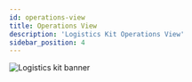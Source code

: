 ```yaml
---
id: operations-view
title: Operations View
description: 'Logistics Kit Operations View'
sidebar_position: 4
---
```


![Logistics kit banner](@site/static/img/kits/logistics/logistics-kit-logo.drawio.svg)
